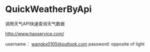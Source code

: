 # QuickWeatherByApi
调用天气API快速查询天气数据


http://www.haoservice.com/

username： wangkx0105@outlook.com
password:  opposite of light

